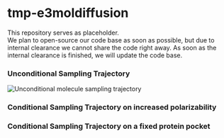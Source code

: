 # tmp-e3moldiffusion

This repository serves as placeholder.  
We plan to open-source our code base as soon as possible, but due to internal clearance we cannot share the code right away. 
As soon as the internal clearance is finished, we will update the code base.


### Unconditional Sampling Trajectory

![Unconditional molecule sampling trajectory](https://github.com/tuanle618/tmp-e3moldiffusion/blob/main/assets/unconditional-sampling-trajectory.gif)


### Conditional Sampling Trajectory on increased polarizability



### Conditional Sampling Trajectory on a fixed protein pocket
